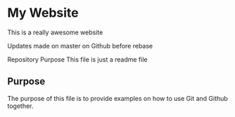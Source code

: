 # My Website

This is a really awesome website

Updates made on master on Github before rebase

Repository Purpose
This file is just a readme file

## Purpose

The purpose of this file is to provide examples
on how to use Git and Github together.
